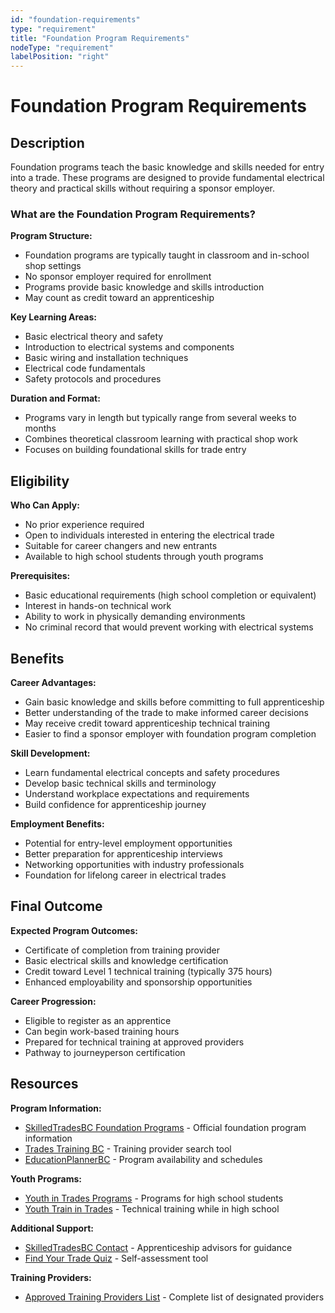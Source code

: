 ```yaml
---
id: "foundation-requirements"
type: "requirement"
title: "Foundation Program Requirements"
nodeType: "requirement"
labelPosition: "right"
---
```


# Foundation Program Requirements

## Description

Foundation programs teach the basic knowledge and skills needed for entry into a trade. These programs are designed to provide fundamental electrical theory and practical skills without requiring a sponsor employer.

### What are the Foundation Program Requirements?

**Program Structure:**
- Foundation programs are typically taught in classroom and in-school shop settings
- No sponsor employer required for enrollment
- Programs provide basic knowledge and skills introduction
- May count as credit toward an apprenticeship

**Key Learning Areas:**
- Basic electrical theory and safety
- Introduction to electrical systems and components
- Basic wiring and installation techniques
- Electrical code fundamentals
- Safety protocols and procedures

**Duration and Format:**
- Programs vary in length but typically range from several weeks to months
- Combines theoretical classroom learning with practical shop work
- Focuses on building foundational skills for trade entry

## Eligibility

**Who Can Apply:**
- No prior experience required
- Open to individuals interested in entering the electrical trade
- Suitable for career changers and new entrants
- Available to high school students through youth programs

**Prerequisites:**
- Basic educational requirements (high school completion or equivalent)
- Interest in hands-on technical work
- Ability to work in physically demanding environments
- No criminal record that would prevent working with electrical systems

## Benefits

**Career Advantages:**
- Gain basic knowledge and skills before committing to full apprenticeship
- Better understanding of the trade to make informed career decisions
- May receive credit toward apprenticeship technical training
- Easier to find a sponsor employer with foundation program completion

**Skill Development:**
- Learn fundamental electrical concepts and safety procedures
- Develop basic technical skills and terminology
- Understand workplace expectations and requirements
- Build confidence for apprenticeship journey

**Employment Benefits:**
- Potential for entry-level employment opportunities
- Better preparation for apprenticeship interviews
- Networking opportunities with industry professionals
- Foundation for lifelong career in electrical trades

## Final Outcome

**Expected Program Outcomes:**
- Certificate of completion from training provider
- Basic electrical skills and knowledge certification
- Credit toward Level 1 technical training (typically 375 hours)
- Enhanced employability and sponsorship opportunities

**Career Progression:**
- Eligible to register as an apprentice
- Can begin work-based training hours
- Prepared for technical training at approved providers
- Pathway to journeyperson certification

## Resources

**Program Information:**
- [SkilledTradesBC Foundation Programs](https://skilledtradesbc.ca/foundation-programs) - Official foundation program information
- [Trades Training BC](https://www.tradestrainingbc.ca/) - Training provider search tool
- [EducationPlannerBC](https://educationplannerbc.ca/search) - Program availability and schedules

**Youth Programs:**
- [Youth in Trades Programs](https://skilledtradesbc.ca/youth) - Programs for high school students
- [Youth Train in Trades](https://skilledtradesbc.ca/youth-train-in-trades-program) - Technical training while in high school

**Additional Support:**
- [SkilledTradesBC Contact](https://skilledtradesbc.ca/contact-us) - Apprenticeship advisors for guidance
- [Find Your Trade Quiz](https://skilledtradesbc.ca/find-your-trade-quiz) - Self-assessment tool

**Training Providers:**
- [Approved Training Providers List](https://skilledtradesbc.ca/all-approved-training-providers-list) - Complete list of designated providers
